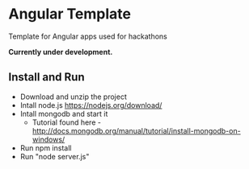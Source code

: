 # Angular Template
Template for Angular apps used for hackathons

**Currently under development.**


## Install and Run
- Download and unzip the project
- Intall node.js https://nodejs.org/download/
- Intall mongodb and start it
  - Tutorial found here - http://docs.mongodb.org/manual/tutorial/install-mongodb-on-windows/
- Run npm install
- Run "node server.js"



